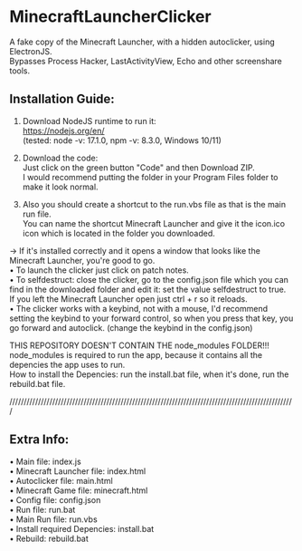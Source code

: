 # MinecraftLauncherClicker
A fake copy of the Minecraft Launcher, with a hidden autoclicker, using ElectronJS.  
Bypasses Process Hacker, LastActivityView, Echo and other screenshare tools.  

## Installation Guide:

1. Download NodeJS runtime to run it:  
https://nodejs.org/en/  
(tested: node -v: 17.1.0, npm -v: 8.3.0, Windows 10/11)  

2. Download the code:  
Just click on the green button "Code" and then Download ZIP.  
I would recommend putting the folder in your Program Files folder to make it look normal.  

3. Also you should create a shortcut to the run.vbs file as that is the main run file.  
You can name the shortcut Minecraft Launcher and give it the icon.ico icon which is located in the folder you downloaded.  

-> If it's installed correctly and it opens a window that looks like the Minecraft Launcher, you're good to go.  
• To launch the clicker just click on patch notes.  
• To selfdestruct: close the clicker, go to the config.json file which you can find in the downloaded folder and edit it: set the value selfdestruct to true.  
If you left the Minecraft Launcher open just ctrl + r so it reloads.  
• The clicker works with a keybind, not with a mouse, I'd recommend setting the keybind to your forward control, so when you press that key, you go forward and autoclick. (change the keybind in the config.json)  

THIS REPOSITORY DOESN'T CONTAIN THE node_modules FOLDER!!!  
node_modules is required to run the app, because it contains all the depencies the app uses to run.  
How to install the Depencies: run the install.bat file, when it's done, run the rebuild.bat file.  

////////////////////////////////////////////////////////////////////////////////////////////////////  

## Extra Info:  
• Main file: index.js  
• Minecraft Launcher file: index.html  
• Autoclicker file: main.html  
• Minecraft Game file: minecraft.html  
• Config file: config.json  
• Run file: run.bat  
• Main Run file: run.vbs  
• Install required Depencies: install.bat  
• Rebuild: rebuild.bat  

